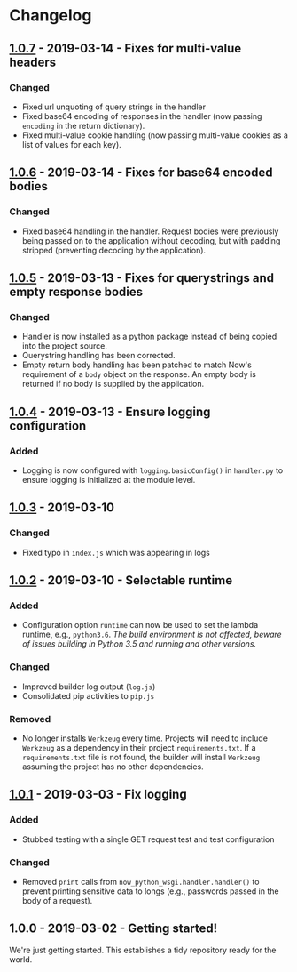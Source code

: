 # Changelog


## [1.0.7] - 2019-03-14 - Fixes for multi-value headers

### Changed
- Fixed url unquoting of query strings in the handler
- Fixed base64 encoding of responses in the handler (now passing `encoding` in
   the return dictionary).
- Fixed multi-value cookie handling (now passing multi-value cookies as a list
   of values for each key).


## [1.0.6] - 2019-03-14 - Fixes for base64 encoded bodies

### Changed
- Fixed base64 handling in the handler. Request bodies were previously being
   passed on to the application without decoding, but with padding stripped
   (preventing decoding by the application).


## [1.0.5] - 2019-03-13 - Fixes for querystrings and empty response bodies

### Changed
- Handler is now installed as a python package instead of being copied into the
   project source.
- Querystring handling has been corrected.
- Empty return body handling has been patched to match Now's requirement of a
   `body` object on the response. An empty body is returned if no body is
   supplied by the application.


## [1.0.4] - 2019-03-13 - Ensure logging configuration

### Added
- Logging is now configured with `logging.basicConfig()` in `handler.py` to
   ensure logging is initialized at the module level.


## [1.0.3] - 2019-03-10

### Changed
- Fixed typo in `index.js` which was appearing in logs


## [1.0.2] - 2019-03-10 - Selectable runtime

### Added
- Configuration option `runtime` can now be used to set the lambda runtime,
   e.g., `python3.6`. *The build environment is not affected, beware of
   issues building in Python 3.5 and running and other versions.*

### Changed
- Improved builder log output (`log.js`)
- Consolidated pip activities to `pip.js`

### Removed
- No longer installs `Werkzeug` every time. Projects will need to include
   `Werkzeug` as a dependency in their project `requirements.txt`. If a
   `requirements.txt` file is not found, the builder will install `Werkzeug`
   assuming the project has no other dependencies.


## [1.0.1] - 2019-03-03 - Fix logging

### Added
- Stubbed testing with a single GET request test and test configuration

### Changed
- Removed `print` calls from `now_python_wsgi.handler.handler()` to prevent
   printing sensitive data to longs (e.g., passwords passed in the body of a
   request).


## 1.0.0 - 2019-03-02 - Getting started!
We're just getting started. This establishes a tidy repository ready for the
world.


[1.0.7]: https://github.com/ardent-co/now-python-wsgi/compare/v1.0.6...v1.0.7
[1.0.6]: https://github.com/ardent-co/now-python-wsgi/compare/v1.0.5...v1.0.6
[1.0.5]: https://github.com/ardent-co/now-python-wsgi/compare/v1.0.4...v1.0.5
[1.0.4]: https://github.com/ardent-co/now-python-wsgi/compare/v1.0.3...v1.0.4
[1.0.3]: https://github.com/ardent-co/now-python-wsgi/compare/v1.0.2...v1.0.3
[1.0.2]: https://github.com/ardent-co/now-python-wsgi/compare/v1.0.1...v1.0.2
[1.0.1]: https://github.com/ardent-co/now-python-wsgi/compare/v1.0.0...v1.0.1
